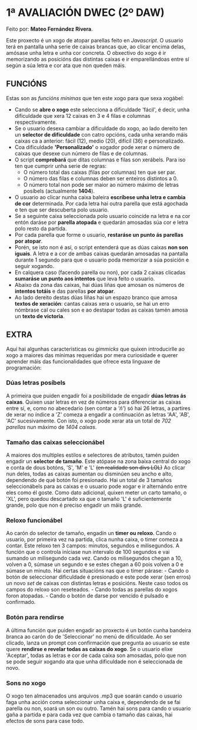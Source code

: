 # 1ª AVALIACIÓN DWEC (2º DAW)
Feito por: **Mateo Fernández Rivera**.

Este proxecto é un xogo de atopar parellas feito en _Javascript_. O usuario terá en pantalla unha serie de caixas brancas que, ao clicar encima delas, amósase unha letra e unha cor concreta. O obxectivo do xogo é ir memorizando as posicións das distintas caixas e ir emparellándoas entre sí según a súa letra e cor ata que non queden máis.

## FUNCIÓNS
Estas son as _funcións mínimas_ que ten este xogo para que sexa xogábel:

- Cando se **abre o xogo** este selecciona a dificuldade 'fácil', é decir, unha dificuldade que xera 12 caixas en 3 e 4 filas e columnas respectivamente.
- Se o usuario desexa cambiar a dificuldade do xogo, ao lado dereito ten un **selector de dificuldade** con catro opcións, cada unha xerando máis caixas ca a anterior: fácil (12), medio (20), difícil (36) e personalizado.
- Coa dificuldade **'Personalizado'** o xogador pode xerar o número de caixas que desexe cun número de filas e de columnas.
- O script **comprobará** que ditas columnas e filas son xerábels. Para iso ten que cumprir unha serie de regras:
    - O número total das caixas (filas por columnas) ten que ser par.
    - O número das filas e columnas deben ser enteiros distintos a 0.
    - O número total non pode ser maior ao número máximo de letras posíbels (actualmente __1404__).
- O usuario ao clicar nunha caixa baleira **escríbese unha letra e cambia de cor** determinada. Por cada letra hai outra parella que está agochada e ten que ser descuberta polo usuario.
- Se a seguinte caixa seleccionada polo usuario coincide na letra e na cor entón daráse por **parella atopada** e quedarán amosadas súa cor e letra polo resto da partida.
- Por cada parella que forme o usuario, **restaráse un punto ás parellas por atopar**.
- Porén, se isto non é así, o script entenderá que as dúas caixas **non son iguais**. A letra e a cor de ambas caixas quedarán amosadas na pantalla durante 1 segundo para que o usuario poda memorizar a súa posición e seguir xogando.
- En calquera caso (facendo parella ou non), por cada 2 caixas clicadas **sumaráse un punto aos intentos** que leva feito o usuario.
- Abaixo da zona das caixas, hai dúas liñas que amosan os números de **intentos totáis** e das parellas **por atopar**.
- Ao lado dereito destas dúas liñas hai un espazo branco que amosa **textos de xeración**: cantas caixas xera o usuario, se hai un erro nómbrase cal ou cales son e ao destapar todas as caixas tamén amosa un **texto de victoria**.

## EXTRA
Aquí hai algunhas características ou _gimmicks_ que quixen introducirlle ao xogo a maiores das mínimas requeridas por mera curiosidade e querer aprender máis das funcionalidades que ofrece esta linguaxe de programación:

### Dúas letras posíbels
A primeira que puiden engadir foi a posibilidade de engadir **dúas letras ás caixas**. Quixen usar letras en vez de números para diferenciar as caixas entre sí, e, como no abecedario (sen contar a _'ñ'_) só hai 26 letras, a partires de xerar no índice a 'Z' comeza a engadir a continuación as letras 'AA', 'AB', 'AC' sucesivamente. Con isto, o xogo pode xerar ata un total de _702 parellas_ nun máximo de _1404 caixas_.

### Tamaño das caixas seleccionábel
A maiores dos multiples estilos e selectores de atributos, tamén puiden engadir un **selector de tamaño**. Este atópase na zona baixa central do xogo e conta de dous botóns, 'S', 'M' e 'L' ~~(en realidade son divs LOL)~~
Ao clicar nun deles, todas as caixas aumentan ou disminúen seu ancho e alto, dependendo de qué botón foi presionado. Hai un total de 3 tamaños seleccionábels para as caixas e o usuario pode xogar e ir alternándo entre eles como él goste. Como dato adicional, quixen meter un carto tamaño, o 'XL', pero quedou descartado xa que o tamaño 'L' é suficientemente grande, polo que non é preciso engadir un máis grande.

### Reloxo funcionábel
Ao carón do selector de tamaño, engadín un **timer ou reloxo**. Cando o usuario, por primeira vez na partida, clica nunha caixa, o timer comeza a contar. Este reloxo ten 3 campos: minutos, segundos e milisegundos. A función que o controla iníciase nun intervalo de 100 segundos e vai sumando un milisegundo cada vez. Cando os milisegundos chegan a 10, volven a 0, súmase un segundo e se estes chegan a 60 pois volven a 0 e súmase un minuto. Hai certas situacións nas que o timer párase:
    - Cando o botón de seleccionar dificuldade é presionado e este pode xerar (sen erros) un novo _set_ de caixas con distintas letras e posicións. Neste caso todos os campos do reloxo son reseteados.
    - Cando todas as parellas do xogos foron atopadas.
    - Cando o botón de darse por vencido é pulsado e confirmado.

### Botón para rendirse
A última función que puiden engadir ao proxecto é un botón cunha bandeira branca ao carón do de 'Seleccionar' no menú de dificuldade. Ao ser clicado, lanza un prompt con confirmación que pregunta ao usuario se este quere **rendirse e revelar todas as caixas do xogo**. Se o usuario elixe 'Aceptar', todas as letras e cor de cada caixa son amosadas, polo que non se pode seguir xogando ata que unha dificuldade non é seleccionada de novo.

### Sons no xogo
O xogo ten almacenados uns arquivos .mp3 que soarán cando o usuario faga unha acción coma seleccionar unha caixa e, dependendo de se fai parella ou non, soará un son ou outro. Tamén hai sons para cando o usuario gaña a partida e para cada vez que cambia o tamaño das caixas, hai efectos de sons para case todo.